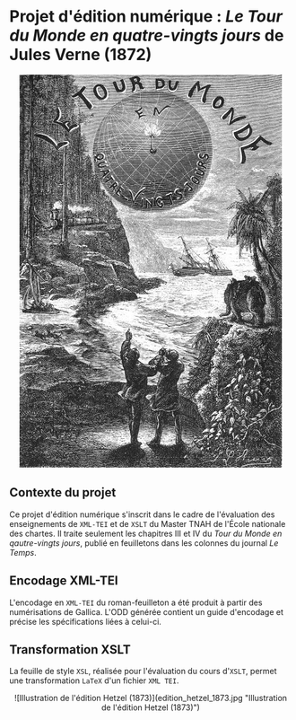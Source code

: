 # Projet d'édition numérique : _Le Tour du Monde en quatre-vingts jours_ de Jules Verne (1872)

<p align="center">
  <img src="edition_hetzel_1873.jpg" alt="Illustration de l'édition Hetzel (1873)">
</p>

## Contexte du projet
Ce projet d'édition numérique s'inscrit dans le cadre de l'évaluation des enseignements de `XML-TEI` et de `XSLT` du Master TNAH de l'École nationale des chartes. Il traite seulement les chapitres III et IV du _Tour du Monde en qautre-vingts jours_, publié en feuilletons dans les colonnes du journal _Le Temps_.

## Encodage XML-TEI
L'encodage en `XML-TEI` du roman-feuilleton a été produit à partir des numérisations de Gallica. L'ODD générée contient un guide d'encodage et précise les spécifications liées à celui-ci.

## Transformation XSLT
La feuille de style ```XSL```, réalisée pour l'évaluation du cours d'```XSLT```, permet une transformation `LaTeX` d'un fichier ```XML TEI```. 

<div align="center">![Illustration de l'édition Hetzel (1873)](edition_hetzel_1873.jpg "Illustration de l'édition Hetzel (1873)")</div>


